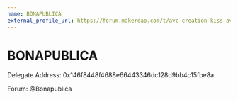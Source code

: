 ```yaml
---
name: BONAPUBLICA
external_profile_url: https://forum.makerdao.com/t/avc-creation-kiss-avc/20346
---
```


# BONAPUBLICA
Delegate Address: 0x146f8448f4688e66443346dc128d9bb4c15fbe8a

Forum: @Bonapublica